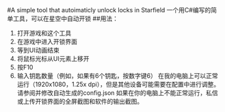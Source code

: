 #A simple tool that autoimaticly unlock locks in Starfield
一个用C#编写的简单工具，可以在星空中自动开锁
##用法：
1. 打开游戏和这个工具
2. 在游戏中进入开锁界面
3. 等到UI动画结束
4. 将鼠标光标从UI元素上移开
5. 按F10
6. 输入钥匙数量（例如，如果有6个钥匙，按数字键6）
在我的电脑上可以正常运行（1920x1080，1.25x dpi），但是其他设备可能需要在配置中进行调整。请参阅并修改自动生成的config.json
如果在你的﻿电脑上不能正常运行，私信或上传开锁界面的全屏截图和软件的输出截图。
